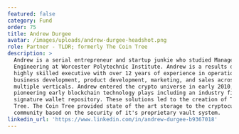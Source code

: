 ```yaml
---
featured: false
category: Fund
order: 75
title: Andrew Durgee
avatar: /images/uploads/andrew-durgee-headshot.png
role: Partner - TLDR; formerly The Coin Tree
description: >
  Andrew is a serial entrepreneur and startup junkie who studied Management
  Engineering at Worcester Polytechnic Institute. Andrew is a results driven and
  highly skilled executive with over 12 years of experience in operations,
  business development, product development, marketing, and sales across
  multiple verticals. Andrew entered the crypto universe in early 2010,
  pioneering early blockchain technology plays including an industry first multi
  signature wallet repository. These solutions led to the creation of The Coin
  Tree. The Coin Tree provided state of the art storage to the cryptocurrency
  community based on the security of it's proprietary vault system.
linkedin_url: 'https://www.linkedin.com/in/andrew-durgee-b9367018'
---
```


